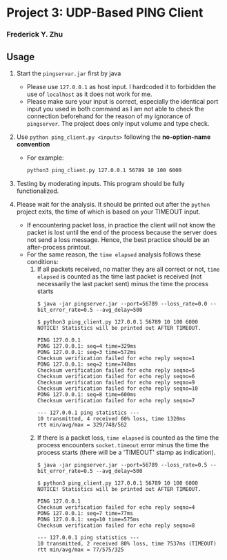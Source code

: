 # Project 3: UDP-Based PING Client
### Frederick Y. Zhu

## Usage
1. Start the `pingservar.jar` first by java
   * Please use `127.0.0.1` as host input. I hardcoded it to forbidden the use of `localhost` as it does not work for 
     me.
   * Please make sure your input is correct, especially the identical port input you used in both command as I am not 
     able to check the connection beforehand for the reason of my ignorance of `pingserver`. The project does only 
     input volume and type check.

2. Use `python ping_client.py <inputs>` following the **no-option-name convention**
   * For example:
     ```zsh
     python3 ping_client.py 127.0.0.1 56789 10 100 6000
     ``` 

3. Testing by moderating inputs. This program should be fully functionalized.

4. Please wait for the analysis. It should be printed out after the `python` project exits, the time of which is based 
   on your TIMEOUT input.
   * If encountering packet loss, in practice the client will not know the packet is lost until the end of the process 
     because the server does not send a loss message. Hence, the best practice should be an after-process printout.
   * For the same reason, the `time elapsed` analysis follows these conditions:
     1. If all packets received, no matter they are all correct or not, `time elapsed` is counted as the time last 
        packet is received (not necessarily the last packet sent) minus the time the process starts
        ```
        $ java -jar pingserver.jar --port=56789 --loss_rate=0.0 --bit_error_rate=0.5 --avg_delay=500
        ```
        ```
        $ python3 ping_client.py 127.0.0.1 56789 10 100 6000
        NOTICE! Statistics will be printed out AFTER TIMEOUT.

        PING 127.0.0.1
        PONG 127.0.0.1: seq=4 time=329ms
        PONG 127.0.0.1: seq=3 time=572ms
        Checksum verification failed for echo reply seqno=1
        PONG 127.0.0.1: seq=2 time=748ms
        Checksum verification failed for echo reply seqno=5
        Checksum verification failed for echo reply seqno=6
        Checksum verification failed for echo reply seqno=9
        Checksum verification failed for echo reply seqno=10
        PONG 127.0.0.1: seq=8 time=600ms
        Checksum verification failed for echo reply seqno=7

        --- 127.0.0.1 ping statistics ---
        10 transmitted, 4 received 60% loss, time 1320ms 
        rtt min/avg/max = 329/748/562
        ```
     2. If there is a packet loss, `time elapsed` is counted as the time the process encounters `socket.timeout` error 
        minus the time the process starts (there will be a 'TIMEOUT' stamp as indication).
        ```
        $ java -jar pingserver.jar --port=56789 --loss_rate=0.5 --bit_error_rate=0.5 --avg_delay=500
        ```
        ```
        $ python3 ping_client.py 127.0.0.1 56789 10 100 6000
        NOTICE! Statistics will be printed out AFTER TIMEOUT.

        PING 127.0.0.1
        Checksum verification failed for echo reply seqno=4
        PONG 127.0.0.1: seq=7 time=77ms
        PONG 127.0.0.1: seq=10 time=575ms
        Checksum verification failed for echo reply seqno=8

        --- 127.0.0.1 ping statistics ---
        10 transmitted, 2 received 80% loss, time 7537ms (TIMEOUT)
        rtt min/avg/max = 77/575/325
        ``` 









